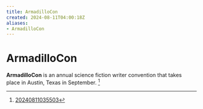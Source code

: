 ```yaml
---
title: ArmadilloCon
created: 2024-08-11T04:00:18Z
aliases:
- ArmadilloCon
---
```


# ArmadilloCon

**ArmadilloCon** is an annual science fiction writer convention that takes place in Austin, Texas in September. [^1]

[^1]: [20240811035503](../entries/20240811035503.md)
